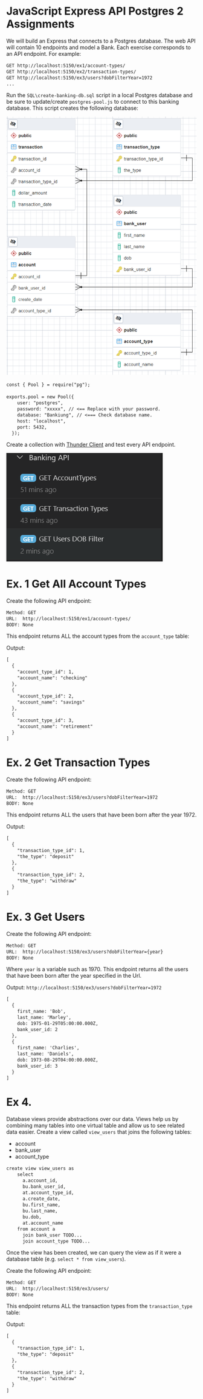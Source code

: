 # JavaScript Express API Postgres 2 Assignments

We will build an Express that connects to a Postgres database. The web API will contain 10 endpoints and model a Bank.  Each exercise corresponds to an API endpoint.  For example:

```
GET http://localhost:5150/ex1/account-types/
GET http://localhost:5150/ex2/transaction-types/
GET http://localhost:5150/ex3/users?dobFilterYear=1972
...
```

Run the `SQL\create-banking-db.sql` script in a local Postgres database and be sure to update/create `postgres-pool.js` to connect to this banking database.  This script creates the following database:

![](./docs/bank-erd.png)

```
const { Pool } = require("pg");

exports.pool = new Pool({
    user: "postgres",
    password: "xxxxx", // <== Replace with your password.
    database: "Bankiung", // <=== Check database name.
    host: "localhost",
    port: 5432,
  });

```

Create a collection with [Thunder Client](https://www.thunderclient.com/) and test every API endpoint.

![](./docs/thunder-client.png)

# Ex. 1 Get All Account Types
Create the following API endpoint:

```
Method: GET
URL:  http://localhost:5150/ex1/account-types/
BODY: None
```

This endpoint returns ALL the account types from the `account_type` table:

Output:

```
[
  {
    "account_type_id": 1,
    "account_name": "checking"
  },
  {
    "account_type_id": 2,
    "account_name": "savings"
  },
  {
    "account_type_id": 3,
    "account_name": "retirement"
  }
]
```

# Ex. 2 Get Transaction Types
Create the following API endpoint:

```
Method: GET
URL:  http://localhost:5150/ex3/users?dobFilterYear=1972
BODY: None
```

This endpoint returns ALL the users that have been born after the year 1972.

Output:

```
[
  {
    "transaction_type_id": 1,
    "the_type": "deposit"
  },
  {
    "transaction_type_id": 2,
    "the_type": "withdraw"
  }
]
```

# Ex. 3 Get Users
Create the following API endpoint:

```
Method: GET
URL:  http://localhost:5150/ex3/users?dobFilterYear={year}
BODY: None
```

Where  `year` is a variable such as 1970.  This endpoint returns all the users that have been born after the year specified in the Url.

Output:
`http://localhost:5150/ex3/users?dobFilterYear=1972`

```
[
  {
    first_name: 'Bob',
    last_name: 'Marley',
    dob: 1975-01-29T05:00:00.000Z,
    bank_user_id: 2
  },
  {
    first_name: 'Charlies',
    last_name: 'Daniels',
    dob: 1973-08-29T04:00:00.000Z,
    bank_user_id: 3
  }
]
```

# Ex 4. 
















Database views provide abstractions over our data.  Views help us by combining many tables into one virtual table and allow us to see related data easier.  Create a view called `view_users` that joins the following tables:
- account
- bank_user
- account_type

```
create view view_users as 
    select 
      a.account_id,
      bu.bank_user_id,
      at.account_type_id,
      a.create_date,
      bu.first_name,
      bu.last_name,
      bu.dob,
      at.account_name
    from account a
      join bank_user TODO...
      join account_type TODO...

```

Once the view has been created, we can query the view as if it were a database table (e.g. `select * from view_users`).

Create the following API endpoint:

```
Method: GET
URL:  http://localhost:5150/ex3/users/
BODY: None
```

This endpoint returns ALL the transaction types from the `transaction_type` table:

Output:

```
[
  {
    "transaction_type_id": 1,
    "the_type": "deposit"
  },
  {
    "transaction_type_id": 2,
    "the_type": "withdraw"
  }
]
```